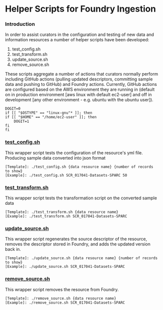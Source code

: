 # Helper Scripts for Foundry Ingestion

### Introduction

In order to assist curators in the configuration and testing of new data and information resources a number of helper scripts have been developed:

1. test\_config.sh
2. test\_transform.sh
3. update\_source.sh
4. remove\_source.sh

These scripts aggregate a number of actions that curators normally perform including GitHub actions \(pulling updated descriptors, committing sample data and pushing to GitHub\) and Foundry actions. Currently, GitHub actions are configured based on the AWS environment they are running in \(default on in production environment \[aws linux with default ec2-user\] and off in development \[any other environment - e.g. ubuntu with the ubuntu user\]\).

```text
DOGIT=0
if [[ "$OSTYPE" == "linux-gnu"* ]]; then
if [[ "$HOME" == "/home/ec2-user" ]]; then
    DOGIT=1
fi
fi
```

### [test\_config.sh](https://github.com/SciCrunch/Foundry-Data/blob/master/Scripts/test_config.sh)

This wrapper script tests the configuration of the resource's yml file. Producing sample data converted into json format

```text
[Template]: ./test_config.sh {data resource name} {number of records to show}
[Example]: ./test_config.sh SCR_017041-Datasets-SPARC 50
```

### [test\_transform.sh](https://github.com/SciCrunch/Foundry-Data/blob/master/Scripts/test_transform.sh)

This wrapper script tests the transformation script on the converted sample data

```text
[Template]: ./test_transform.sh {data resource name}
[Example]: ./test_transform.sh SCR_017041-Datasets-SPARC
```

### [update\_source.sh](https://github.com/SciCrunch/Foundry-Data/blob/master/Scripts/update_source.sh)

This wrapper script regenerates the source descriptor of the resource, removes the descriptor stored in Foundry, and adds the updated version back in.

```text
[Template]: ./update_source.sh {data resource name} {number of records to show}
[Example]: ./update_source.sh SCR_017041-Datasets-SPARC
```

### [remove\_source.sh](https://github.com/SciCrunch/Foundry-Data/blob/master/Scripts/remove_source.sh)

This wrapper script removes the resource from Foundry.

```text
[Template]: ./remove_source.sh {data resource name}
[Example]: ./remove_source.sh SCR_017041-Datasets-SPARC
```

